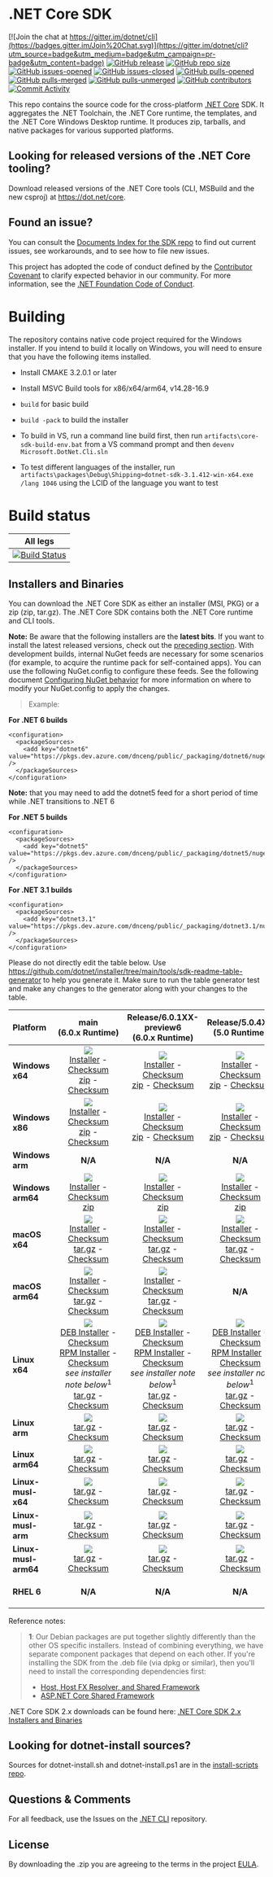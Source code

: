 # .NET Core SDK

[![Join the chat at https://gitter.im/dotnet/cli](https://badges.gitter.im/Join%20Chat.svg)](https://gitter.im/dotnet/cli?utm_source=badge&utm_medium=badge&utm_campaign=pr-badge&utm_content=badge)
[![GitHub release](https://img.shields.io/github/release/dotnet/installer.svg)](https://GitHub.com/dotnet/installer/releases/)
[![GitHub repo size](https://img.shields.io/github/repo-size/dotnet/installer)](https://github.com/dotnet/installer)
[![GitHub issues-opened](https://img.shields.io/github/issues/dotnet/installer.svg)](https://GitHub.com/dotnet/installer/issues?q=is%3Aissue+is%3Aopened)
[![GitHub issues-closed](https://img.shields.io/github/issues-closed/dotnet/installer.svg)](https://GitHub.com/dotnet/installer/issues?q=is%3Aissue+is%3Aclosed)
[![GitHub pulls-opened](https://img.shields.io/github/issues-pr/dotnet/installer.svg)](https://GitHub.com/dotnet/installer/pulls?q=is%3Aissue+is%3Aopened)
[![GitHub pulls-merged](https://img.shields.io/github/issues-search/dotnet/installer?label=merged%20pull%20requests&query=is%3Apr%20is%3Aclosed%20is%3Amerged&color=darkviolet)](https://github.com/dotnet/installer/pulls?q=is%3Apr+is%3Aclosed+is%3Amerged)
[![GitHub pulls-unmerged](https://img.shields.io/github/issues-search/dotnet/installer?label=unmerged%20pull%20requests&query=is%3Apr%20is%3Aclosed%20is%3Aunmerged&color=red)](https://github.com/dotnet/installer/pulls?q=is%3Apr+is%3Aclosed+is%3Aunmerged)
[![GitHub contributors](https://img.shields.io/github/contributors/dotnet/installer.svg)](https://GitHub.com/dotnet/installer/graphs/contributors/)
[![Commit Activity](https://img.shields.io/github/commit-activity/m/badges/shields)]()


This repo contains the source code for the cross-platform [.NET Core](http://github.com/dotnet/core) SDK. It aggregates the .NET Toolchain, the .NET Core runtime, the templates, and the .NET Core Windows Desktop runtime. It produces zip, tarballs, and native packages for various supported platforms.

Looking for released versions of the .NET Core tooling?
----------------------------------------

Download released versions of the .NET Core tools (CLI, MSBuild and the new csproj) at https://dot.net/core.

Found an issue?
---------------
You can consult the [Documents Index for the SDK repo](https://github.com/dotnet/sdk/blob/main/documentation/README.md) to find out current issues, see workarounds, and to see how to file new issues.

This project has adopted the code of conduct defined by the [Contributor Covenant](http://contributor-covenant.org/) to clarify expected behavior in our community. For more information, see the [.NET Foundation Code of Conduct](http://www.dotnetfoundation.org/code-of-conduct).

# Building 

The repository contains native code project required for the Windows installer. If you intend to build it locally on Windows, you will need to ensure that you have the following items installed.
- Install CMAKE 3.2.0.1 or later
- Install MSVC Build tools for x86/x64/arm64, v14.28-16.9

- `build` for basic build
- `build -pack` to build the installer
- To build in VS, run a command line build first, then run `artifacts\core-sdk-build-env.bat` from a VS command prompt and then `devenv Microsoft.DotNet.Cli.sln`
- To test different languages of the installer, run `artifacts\packages\Debug\Shipping>dotnet-sdk-3.1.412-win-x64.exe /lang 1046` using the LCID of the language you want to test

# Build status

|All legs|
|:------:|
|[![Build Status](https://dev.azure.com/dnceng/internal/_apis/build/status/286)](https://dev.azure.com/dnceng/internal/_build?definitionId=286)|

Installers and Binaries
-----------------------

You can download the .NET Core SDK as either an installer (MSI, PKG) or a zip (zip, tar.gz). The .NET Core SDK contains both the .NET Core runtime and CLI tools.

**Note:** Be aware that the following installers are the **latest bits**. If you
want to install the latest released versions, check out the [preceding section](#looking-for-released-versions-of-the-net-core-tooling).
With development builds, internal NuGet feeds are necessary for some scenarios (for example, to acquire the runtime pack for self-contained apps). You can use the following NuGet.config to configure these feeds. See the following document [Configuring NuGet behavior](https://docs.microsoft.com/en-us/nuget/consume-packages/configuring-nuget-behavior) for more information on where to modify your NuGet.config to apply the changes.
> Example:

**For .NET 6 builds**

```
<configuration>
  <packageSources>
    <add key="dotnet6" value="https://pkgs.dev.azure.com/dnceng/public/_packaging/dotnet6/nuget/v3/index.json" />
  </packageSources>
</configuration>
```
**Note:** that you may need to add the dotnet5 feed for a short period of time while .NET transitions to .NET 6

**For .NET 5 builds**

```
<configuration>
  <packageSources>
    <add key="dotnet5" value="https://pkgs.dev.azure.com/dnceng/public/_packaging/dotnet5/nuget/v3/index.json" />
  </packageSources>
</configuration>
```

**For .NET 3.1 builds**

```
<configuration>
  <packageSources>
    <add key="dotnet3.1" value="https://pkgs.dev.azure.com/dnceng/public/_packaging/dotnet3.1/nuget/v3/index.json" />
  </packageSources>
</configuration>
```

Please do not directly edit the table below. Use https://github.com/dotnet/installer/tree/main/tools/sdk-readme-table-generator to help you generate it. Make sure to run the table generator test and make any changes to the generator along with your changes to the table.

| Platform | main<br>(6.0.x&nbsp;Runtime) | Release/6.0.1XX-preview6<br>(6.0.x&nbsp;Runtime) | Release/5.0.4XX<br>(5.0 Runtime) | Release/5.0.3XX<br>(5.0 Runtime) | Release/5.0.2XX<br>(5.0 Runtime) | Release/3.1.4XX<br>(3.1.x Runtime) | Release/3.1.1XX<br>(3.1.x Runtime) |
| :--------- | :----------: | :----------: | :----------: | :----------: | :----------: | :----------: | :----------: |
| **Windows x64** | [![][win-x64-badge-main]][win-x64-version-main]<br>[Installer][win-x64-installer-main] - [Checksum][win-x64-installer-checksum-main]<br>[zip][win-x64-zip-main] - [Checksum][win-x64-zip-checksum-main] | [![][win-x64-badge-6.0.1XX-preview6]][win-x64-version-6.0.1XX-preview6]<br>[Installer][win-x64-installer-6.0.1XX-preview6] - [Checksum][win-x64-installer-checksum-6.0.1XX-preview6]<br>[zip][win-x64-zip-6.0.1XX-preview6] - [Checksum][win-x64-zip-checksum-6.0.1XX-preview6] | [![][win-x64-badge-5.0.4XX]][win-x64-version-5.0.4XX]<br>[Installer][win-x64-installer-5.0.4XX] - [Checksum][win-x64-installer-checksum-5.0.4XX]<br>[zip][win-x64-zip-5.0.4XX] - [Checksum][win-x64-zip-checksum-5.0.4XX] | [![][win-x64-badge-5.0.3XX]][win-x64-version-5.0.3XX]<br>[Installer][win-x64-installer-5.0.3XX] - [Checksum][win-x64-installer-checksum-5.0.3XX]<br>[zip][win-x64-zip-5.0.3XX] - [Checksum][win-x64-zip-checksum-5.0.3XX] | [![][win-x64-badge-5.0.2XX]][win-x64-version-5.0.2XX]<br>[Installer][win-x64-installer-5.0.2XX] - [Checksum][win-x64-installer-checksum-5.0.2XX]<br>[zip][win-x64-zip-5.0.2XX] - [Checksum][win-x64-zip-checksum-5.0.2XX] | [![][win-x64-badge-3.1.4XX]][win-x64-version-3.1.4XX]<br>[Installer][win-x64-installer-3.1.4XX] - [Checksum][win-x64-installer-checksum-3.1.4XX]<br>[zip][win-x64-zip-3.1.4XX] - [Checksum][win-x64-zip-checksum-3.1.4XX] | [![][win-x64-badge-3.1.1XX]][win-x64-version-3.1.1XX]<br>[Installer][win-x64-installer-3.1.1XX] - [Checksum][win-x64-installer-checksum-3.1.1XX]<br>[zip][win-x64-zip-3.1.1XX] - [Checksum][win-x64-zip-checksum-3.1.1XX] |
| **Windows x86** | [![][win-x86-badge-main]][win-x86-version-main]<br>[Installer][win-x86-installer-main] - [Checksum][win-x86-installer-checksum-main]<br>[zip][win-x86-zip-main] - [Checksum][win-x86-zip-checksum-main] | [![][win-x86-badge-6.0.1XX-preview6]][win-x86-version-6.0.1XX-preview6]<br>[Installer][win-x86-installer-6.0.1XX-preview6] - [Checksum][win-x86-installer-checksum-6.0.1XX-preview6]<br>[zip][win-x86-zip-6.0.1XX-preview6] - [Checksum][win-x86-zip-checksum-6.0.1XX-preview6] | [![][win-x86-badge-5.0.4XX]][win-x86-version-5.0.4XX]<br>[Installer][win-x86-installer-5.0.4XX] - [Checksum][win-x86-installer-checksum-5.0.4XX]<br>[zip][win-x86-zip-5.0.4XX] - [Checksum][win-x86-zip-checksum-5.0.4XX] | [![][win-x86-badge-5.0.3XX]][win-x86-version-5.0.3XX]<br>[Installer][win-x86-installer-5.0.3XX] - [Checksum][win-x86-installer-checksum-5.0.3XX]<br>[zip][win-x86-zip-5.0.3XX] - [Checksum][win-x86-zip-checksum-5.0.3XX] | [![][win-x86-badge-5.0.2XX]][win-x86-version-5.0.2XX]<br>[Installer][win-x86-installer-5.0.2XX] - [Checksum][win-x86-installer-checksum-5.0.2XX]<br>[zip][win-x86-zip-5.0.2XX] - [Checksum][win-x86-zip-checksum-5.0.2XX] | [![][win-x86-badge-3.1.4XX]][win-x86-version-3.1.4XX]<br>[Installer][win-x86-installer-3.1.4XX] - [Checksum][win-x86-installer-checksum-3.1.4XX]<br>[zip][win-x86-zip-3.1.4XX] - [Checksum][win-x86-zip-checksum-3.1.4XX] | [![][win-x86-badge-3.1.1XX]][win-x86-version-3.1.1XX]<br>[Installer][win-x86-installer-3.1.1XX] - [Checksum][win-x86-installer-checksum-3.1.1XX]<br>[zip][win-x86-zip-3.1.1XX] - [Checksum][win-x86-zip-checksum-3.1.1XX] |
| **Windows arm** | **N/A** | **N/A** | **N/A** | **N/A** | **N/A** | [![][win-arm-badge-3.1.4XX]][win-arm-version-3.1.4XX]<br>[zip][win-arm-zip-3.1.4XX] - [Checksum][win-arm-zip-checksum-3.1.4XX] | [![][win-arm-badge-3.1.1XX]][win-arm-version-3.1.1XX]<br>[zip][win-arm-zip-3.1.1XX] - [Checksum][win-arm-zip-checksum-3.1.1XX] |
| **Windows arm64** | [![][win-arm64-badge-main]][win-arm64-version-main]<br>[Installer][win-arm64-installer-main] - [Checksum][win-arm64-installer-checksum-main]<br>[zip][win-arm64-zip-main] | [![][win-arm64-badge-6.0.1XX-preview6]][win-arm64-version-6.0.1XX-preview6]<br>[Installer][win-arm64-installer-6.0.1XX-preview6] - [Checksum][win-arm64-installer-checksum-6.0.1XX-preview6]<br>[zip][win-arm64-zip-6.0.1XX-preview6] | [![][win-arm64-badge-5.0.4XX]][win-arm64-version-5.0.4XX]<br>[Installer][win-arm64-installer-5.0.4XX] - [Checksum][win-arm64-installer-checksum-5.0.4XX]<br>[zip][win-arm64-zip-5.0.4XX] | [![][win-arm64-badge-5.0.3XX]][win-arm64-version-5.0.3XX]<br>[Installer][win-arm64-installer-5.0.3XX] - [Checksum][win-arm64-installer-checksum-5.0.3XX]<br>[zip][win-arm64-zip-5.0.3XX] | [![][win-arm64-badge-5.0.2XX]][win-arm64-version-5.0.2XX]<br>[Installer][win-arm64-installer-5.0.2XX] - [Checksum][win-arm64-installer-checksum-5.0.2XX]<br>[zip][win-arm64-zip-5.0.2XX] | **N/A** | **N/A** |
| **macOS x64** | [![][osx-x64-badge-main]][osx-x64-version-main]<br>[Installer][osx-x64-installer-main] - [Checksum][osx-x64-installer-checksum-main]<br>[tar.gz][osx-x64-targz-main] - [Checksum][osx-x64-targz-checksum-main] | [![][osx-x64-badge-6.0.1XX-preview6]][osx-x64-version-6.0.1XX-preview6]<br>[Installer][osx-x64-installer-6.0.1XX-preview6] - [Checksum][osx-x64-installer-checksum-6.0.1XX-preview6]<br>[tar.gz][osx-x64-targz-6.0.1XX-preview6] - [Checksum][osx-x64-targz-checksum-6.0.1XX-preview6] | [![][osx-x64-badge-5.0.4XX]][osx-x64-version-5.0.4XX]<br>[Installer][osx-x64-installer-5.0.4XX] - [Checksum][osx-x64-installer-checksum-5.0.4XX]<br>[tar.gz][osx-x64-targz-5.0.4XX] - [Checksum][osx-x64-targz-checksum-5.0.4XX] | [![][osx-x64-badge-5.0.3XX]][osx-x64-version-5.0.3XX]<br>[Installer][osx-x64-installer-5.0.3XX] - [Checksum][osx-x64-installer-checksum-5.0.3XX]<br>[tar.gz][osx-x64-targz-5.0.3XX] - [Checksum][osx-x64-targz-checksum-5.0.3XX] | [![][osx-x64-badge-5.0.2XX]][osx-x64-version-5.0.2XX]<br>[Installer][osx-x64-installer-5.0.2XX] - [Checksum][osx-x64-installer-checksum-5.0.2XX]<br>[tar.gz][osx-x64-targz-5.0.2XX] - [Checksum][osx-x64-targz-checksum-5.0.2XX] | [![][osx-x64-badge-3.1.4XX]][osx-x64-version-3.1.4XX]<br>[Installer][osx-x64-installer-3.1.4XX] - [Checksum][osx-x64-installer-checksum-3.1.4XX]<br>[tar.gz][osx-x64-targz-3.1.4XX] - [Checksum][osx-x64-targz-checksum-3.1.4XX] | [![][osx-x64-badge-3.1.1XX]][osx-x64-version-3.1.1XX]<br>[Installer][osx-x64-installer-3.1.1XX] - [Checksum][osx-x64-installer-checksum-3.1.1XX]<br>[tar.gz][osx-x64-targz-3.1.1XX] - [Checksum][osx-x64-targz-checksum-3.1.1XX] |
| **macOS arm64** | [![][osx-arm64-badge-main]][osx-arm64-version-main]<br>[Installer][osx-arm64-installer-main] - [Checksum][osx-arm64-installer-checksum-main]<br>[tar.gz][osx-arm64-targz-main] - [Checksum][osx-arm64-targz-checksum-main] | [![][osx-arm64-badge-6.0.1XX-preview6]][osx-arm64-version-6.0.1XX-preview6]<br>[Installer][osx-arm64-installer-6.0.1XX-preview6] - [Checksum][osx-arm64-installer-checksum-6.0.1XX-preview6]<br>[tar.gz][osx-arm64-targz-6.0.1XX-preview6] - [Checksum][osx-arm64-targz-checksum-6.0.1XX-preview6] | **N/A** | **N/A** | **N/A** | **N/A** | **N/A** |
| **Linux x64** | [![][linux-badge-main]][linux-version-main]<br>[DEB Installer][linux-DEB-installer-main] - [Checksum][linux-DEB-installer-checksum-main]<br>[RPM Installer][linux-RPM-installer-main] - [Checksum][linux-RPM-installer-checksum-main]<br>_see installer note below_<sup>1</sup><br>[tar.gz][linux-targz-main] - [Checksum][linux-targz-checksum-main] | [![][linux-badge-6.0.1XX-preview6]][linux-version-6.0.1XX-preview6]<br>[DEB Installer][linux-DEB-installer-6.0.1XX-preview6] - [Checksum][linux-DEB-installer-checksum-6.0.1XX-preview6]<br>[RPM Installer][linux-RPM-installer-6.0.1XX-preview6] - [Checksum][linux-RPM-installer-checksum-6.0.1XX-preview6]<br>_see installer note below_<sup>1</sup><br>[tar.gz][linux-targz-6.0.1XX-preview6] - [Checksum][linux-targz-checksum-6.0.1XX-preview6] | [![][linux-badge-5.0.4XX]][linux-version-5.0.4XX]<br>[DEB Installer][linux-DEB-installer-5.0.4XX] - [Checksum][linux-DEB-installer-checksum-5.0.4XX]<br>[RPM Installer][linux-RPM-installer-5.0.4XX] - [Checksum][linux-RPM-installer-checksum-5.0.4XX]<br>_see installer note below_<sup>1</sup><br>[tar.gz][linux-targz-5.0.4XX] - [Checksum][linux-targz-checksum-5.0.4XX] | [![][linux-badge-5.0.3XX]][linux-version-5.0.3XX]<br>[DEB Installer][linux-DEB-installer-5.0.3XX] - [Checksum][linux-DEB-installer-checksum-5.0.3XX]<br>[RPM Installer][linux-RPM-installer-5.0.3XX] - [Checksum][linux-RPM-installer-checksum-5.0.3XX]<br>_see installer note below_<sup>1</sup><br>[tar.gz][linux-targz-5.0.3XX] - [Checksum][linux-targz-checksum-5.0.3XX] | [![][linux-badge-5.0.2XX]][linux-version-5.0.2XX]<br>[DEB Installer][linux-DEB-installer-5.0.2XX] - [Checksum][linux-DEB-installer-checksum-5.0.2XX]<br>[RPM Installer][linux-RPM-installer-5.0.2XX] - [Checksum][linux-RPM-installer-checksum-5.0.2XX]<br>_see installer note below_<sup>1</sup><br>[tar.gz][linux-targz-5.0.2XX] - [Checksum][linux-targz-checksum-5.0.2XX] | [![][linux-badge-3.1.4XX]][linux-version-3.1.4XX]<br>[DEB Installer][linux-DEB-installer-3.1.4XX] - [Checksum][linux-DEB-installer-checksum-3.1.4XX]<br>[RPM Installer][linux-RPM-installer-3.1.4XX] - [Checksum][linux-RPM-installer-checksum-3.1.4XX]<br>_see installer note below_<sup>1</sup><br>[tar.gz][linux-targz-3.1.4XX] - [Checksum][linux-targz-checksum-3.1.4XX] | [![][linux-badge-3.1.1XX]][linux-version-3.1.1XX]<br>[DEB Installer][linux-DEB-installer-3.1.1XX] - [Checksum][linux-DEB-installer-checksum-3.1.1XX]<br>[RPM Installer][linux-RPM-installer-3.1.1XX] - [Checksum][linux-RPM-installer-checksum-3.1.1XX]<br>_see installer note below_<sup>1</sup><br>[tar.gz][linux-targz-3.1.1XX] - [Checksum][linux-targz-checksum-3.1.1XX] |
| **Linux arm** | [![][linux-arm-badge-main]][linux-arm-version-main]<br>[tar.gz][linux-arm-targz-main] - [Checksum][linux-arm-targz-checksum-main] | [![][linux-arm-badge-6.0.1XX-preview6]][linux-arm-version-6.0.1XX-preview6]<br>[tar.gz][linux-arm-targz-6.0.1XX-preview6] - [Checksum][linux-arm-targz-checksum-6.0.1XX-preview6] | [![][linux-arm-badge-5.0.4XX]][linux-arm-version-5.0.4XX]<br>[tar.gz][linux-arm-targz-5.0.4XX] - [Checksum][linux-arm-targz-checksum-5.0.4XX] | [![][linux-arm-badge-5.0.3XX]][linux-arm-version-5.0.3XX]<br>[tar.gz][linux-arm-targz-5.0.3XX] - [Checksum][linux-arm-targz-checksum-5.0.3XX] | [![][linux-arm-badge-5.0.2XX]][linux-arm-version-5.0.2XX]<br>[tar.gz][linux-arm-targz-5.0.2XX] - [Checksum][linux-arm-targz-checksum-5.0.2XX] | [![][linux-arm-badge-3.1.4XX]][linux-arm-version-3.1.4XX]<br>[tar.gz][linux-arm-targz-3.1.4XX] - [Checksum][linux-arm-targz-checksum-3.1.4XX] | [![][linux-arm-badge-3.1.1XX]][linux-arm-version-3.1.1XX]<br>[tar.gz][linux-arm-targz-3.1.1XX] - [Checksum][linux-arm-targz-checksum-3.1.1XX] |
| **Linux arm64** | [![][linux-arm64-badge-main]][linux-arm64-version-main]<br>[tar.gz][linux-arm64-targz-main] - [Checksum][linux-arm64-targz-checksum-main] | [![][linux-arm64-badge-6.0.1XX-preview6]][linux-arm64-version-6.0.1XX-preview6]<br>[tar.gz][linux-arm64-targz-6.0.1XX-preview6] - [Checksum][linux-arm64-targz-checksum-6.0.1XX-preview6] | [![][linux-arm64-badge-5.0.4XX]][linux-arm64-version-5.0.4XX]<br>[tar.gz][linux-arm64-targz-5.0.4XX] - [Checksum][linux-arm64-targz-checksum-5.0.4XX] | [![][linux-arm64-badge-5.0.3XX]][linux-arm64-version-5.0.3XX]<br>[tar.gz][linux-arm64-targz-5.0.3XX] - [Checksum][linux-arm64-targz-checksum-5.0.3XX] | [![][linux-arm64-badge-5.0.2XX]][linux-arm64-version-5.0.2XX]<br>[tar.gz][linux-arm64-targz-5.0.2XX] - [Checksum][linux-arm64-targz-checksum-5.0.2XX] | [![][linux-arm64-badge-3.1.4XX]][linux-arm64-version-3.1.4XX]<br>[tar.gz][linux-arm64-targz-3.1.4XX] - [Checksum][linux-arm64-targz-checksum-3.1.4XX] | [![][linux-arm64-badge-3.1.1XX]][linux-arm64-version-3.1.1XX]<br>[tar.gz][linux-arm64-targz-3.1.1XX] - [Checksum][linux-arm64-targz-checksum-3.1.1XX] |
| **Linux-musl-x64** | [![][linux-musl-x64-badge-main]][linux-musl-x64-version-main]<br>[tar.gz][linux-musl-x64-targz-main] - [Checksum][linux-musl-x64-targz-checksum-main] | [![][linux-musl-x64-badge-6.0.1XX-preview6]][linux-musl-x64-version-6.0.1XX-preview6]<br>[tar.gz][linux-musl-x64-targz-6.0.1XX-preview6] - [Checksum][linux-musl-x64-targz-checksum-6.0.1XX-preview6] | [![][linux-musl-x64-badge-5.0.4XX]][linux-musl-x64-version-5.0.4XX]<br>[tar.gz][linux-musl-x64-targz-5.0.4XX] - [Checksum][linux-musl-x64-targz-checksum-5.0.4XX] | [![][linux-musl-x64-badge-5.0.3XX]][linux-musl-x64-version-5.0.3XX]<br>[tar.gz][linux-musl-x64-targz-5.0.3XX] - [Checksum][linux-musl-x64-targz-checksum-5.0.3XX] | [![][linux-musl-x64-badge-5.0.2XX]][linux-musl-x64-version-5.0.2XX]<br>[tar.gz][linux-musl-x64-targz-5.0.2XX] - [Checksum][linux-musl-x64-targz-checksum-5.0.2XX] | [![][linux-musl-x64-badge-3.1.4XX]][linux-musl-x64-version-3.1.4XX]<br>[tar.gz][linux-musl-x64-targz-3.1.4XX] - [Checksum][linux-musl-x64-targz-checksum-3.1.4XX] | [![][linux-musl-x64-badge-3.1.1XX]][linux-musl-x64-version-3.1.1XX]<br>[tar.gz][linux-musl-x64-targz-3.1.1XX] - [Checksum][linux-musl-x64-targz-checksum-3.1.1XX] |
| **Linux-musl-arm** | [![][linux-musl-arm-badge-main]][linux-musl-arm-version-main]<br>[tar.gz][linux-musl-arm-targz-main] - [Checksum][linux-musl-arm-targz-checksum-main] | [![][linux-musl-arm-badge-6.0.1XX-preview6]][linux-musl-arm-version-6.0.1XX-preview6]<br>[tar.gz][linux-musl-arm-targz-6.0.1XX-preview6] - [Checksum][linux-musl-arm-targz-checksum-6.0.1XX-preview6] | [![][linux-musl-arm-badge-5.0.4XX]][linux-musl-arm-version-5.0.4XX]<br>[tar.gz][linux-musl-arm-targz-5.0.4XX] - [Checksum][linux-musl-arm-targz-checksum-5.0.4XX] | [![][linux-musl-arm-badge-5.0.3XX]][linux-musl-arm-version-5.0.3XX]<br>[tar.gz][linux-musl-arm-targz-5.0.3XX] - [Checksum][linux-musl-arm-targz-checksum-5.0.3XX] | [![][linux-musl-arm-badge-5.0.2XX]][linux-musl-arm-version-5.0.2XX]<br>[tar.gz][linux-musl-arm-targz-5.0.2XX] - [Checksum][linux-musl-arm-targz-checksum-5.0.2XX] | **N/A** | **N/A** |
| **Linux-musl-arm64** | [![][linux-musl-arm64-badge-main]][linux-musl-arm64-version-main]<br>[tar.gz][linux-musl-arm64-targz-main] - [Checksum][linux-musl-arm64-targz-checksum-main] | [![][linux-musl-arm64-badge-6.0.1XX-preview6]][linux-musl-arm64-version-6.0.1XX-preview6]<br>[tar.gz][linux-musl-arm64-targz-6.0.1XX-preview6] - [Checksum][linux-musl-arm64-targz-checksum-6.0.1XX-preview6] | [![][linux-musl-arm64-badge-5.0.4XX]][linux-musl-arm64-version-5.0.4XX]<br>[tar.gz][linux-musl-arm64-targz-5.0.4XX] - [Checksum][linux-musl-arm64-targz-checksum-5.0.4XX] | [![][linux-musl-arm64-badge-5.0.3XX]][linux-musl-arm64-version-5.0.3XX]<br>[tar.gz][linux-musl-arm64-targz-5.0.3XX] - [Checksum][linux-musl-arm64-targz-checksum-5.0.3XX] | [![][linux-musl-arm64-badge-5.0.2XX]][linux-musl-arm64-version-5.0.2XX]<br>[tar.gz][linux-musl-arm64-targz-5.0.2XX] - [Checksum][linux-musl-arm64-targz-checksum-5.0.2XX] | **N/A** | **N/A** |
| **RHEL 6** | **N/A** | **N/A** | **N/A** | **N/A** | **N/A** | [![][rhel-6-badge-3.1.4XX]][rhel-6-version-3.1.4XX]<br>[tar.gz][rhel-6-targz-3.1.4XX] - [Checksum][rhel-6-targz-checksum-3.1.4XX] | [![][rhel-6-badge-3.1.1XX]][rhel-6-version-3.1.1XX]<br>[tar.gz][rhel-6-targz-3.1.1XX] - [Checksum][rhel-6-targz-checksum-3.1.1XX] |

Reference notes:
> **1**: Our Debian packages are put together slightly differently than the other OS specific installers. Instead of combining everything, we have separate component packages that depend on each other. If you're installing the SDK from the .deb file (via dpkg or similar), then you'll need to install the corresponding dependencies first:
> * [Host, Host FX Resolver, and Shared Framework](https://github.com/dotnet/runtime#daily-builds)
> * [ASP.NET Core Shared Framework](https://github.com/aspnet/AspNetCore/blob/main/docs/DailyBuilds.md)

.NET Core SDK 2.x downloads can be found here: [.NET Core SDK 2.x Installers and Binaries](Downloads2.x.md)

[win-x64-badge-main]: https://aka.ms/dotnet/6.0/daily/win_x64_Release_version_badge.svg
[win-x64-version-main]: https://aka.ms/dotnet/6.0/daily/productCommit-win-x64.txt
[win-x64-installer-main]: https://aka.ms/dotnet/6.0/daily/dotnet-sdk-win-x64.exe
[win-x64-installer-checksum-main]: https://aka.ms/dotnet/6.0/daily/dotnet-sdk-win-x64.exe.sha
[win-x64-zip-main]: https://aka.ms/dotnet/6.0/daily/dotnet-sdk-win-x64.zip
[win-x64-zip-checksum-main]: https://aka.ms/dotnet/6.0/daily/dotnet-sdk-win-x64.zip.sha

[win-x64-badge-6.0.1XX-preview6]: https://aka.ms/dotnet/6.0.1XX-preview6/daily/win_x64_Release_version_badge.svg
[win-x64-version-6.0.1XX-preview6]: https://aka.ms/dotnet/6.0.1XX-preview6/daily/productCommit-win-x64.txt
[win-x64-installer-6.0.1XX-preview6]: https://aka.ms/dotnet/6.0.1XX-preview6/daily/dotnet-sdk-win-x64.exe
[win-x64-installer-checksum-6.0.1XX-preview6]: https://aka.ms/dotnet/6.0.1XX-preview6/daily/dotnet-sdk-win-x64.exe.sha
[win-x64-zip-6.0.1XX-preview6]: https://aka.ms/dotnet/6.0.1XX-preview6/daily/dotnet-sdk-win-x64.zip
[win-x64-zip-checksum-6.0.1XX-preview6]: https://aka.ms/dotnet/6.0.1XX-preview6/daily/dotnet-sdk-win-x64.zip.sha

[win-x64-badge-5.0.4XX]: https://aka.ms/dotnet/5.0.4xx/daily/win_x64_Release_version_badge.svg
[win-x64-version-5.0.4XX]: https://aka.ms/dotnet/5.0.4xx/daily/productCommit-win-x64.txt
[win-x64-installer-5.0.4XX]: https://aka.ms/dotnet/5.0.4xx/daily/dotnet-sdk-win-x64.exe
[win-x64-installer-checksum-5.0.4XX]: https://aka.ms/dotnet/5.0.4xx/daily/dotnet-sdk-win-x64.exe.sha
[win-x64-zip-5.0.4XX]: https://aka.ms/dotnet/5.0.4xx/daily/dotnet-sdk-win-x64.zip
[win-x64-zip-checksum-5.0.4XX]: https://aka.ms/dotnet/5.0.4xx/daily/dotnet-sdk-win-x64.zip.sha

[win-x64-badge-5.0.3XX]: https://aka.ms/dotnet/5.0.3xx/daily/win_x64_Release_version_badge.svg
[win-x64-version-5.0.3XX]: https://aka.ms/dotnet/5.0.3xx/daily/productCommit-win-x64.txt
[win-x64-installer-5.0.3XX]: https://aka.ms/dotnet/5.0.3xx/daily/dotnet-sdk-win-x64.exe
[win-x64-installer-checksum-5.0.3XX]: https://aka.ms/dotnet/5.0.3xx/daily/dotnet-sdk-win-x64.exe.sha
[win-x64-zip-5.0.3XX]: https://aka.ms/dotnet/5.0.3xx/daily/dotnet-sdk-win-x64.zip
[win-x64-zip-checksum-5.0.3XX]: https://aka.ms/dotnet/5.0.3xx/daily/dotnet-sdk-win-x64.zip.sha

[win-x64-badge-5.0.2XX]: https://aka.ms/dotnet/5.0.2xx/daily/Sdk/win_x64_Release_version_badge.svg
[win-x64-version-5.0.2XX]: https://aka.ms/dotnet/5.0.2xx/daily/Sdk/productCommit-win-x64.txt
[win-x64-installer-5.0.2XX]: https://aka.ms/dotnet/5.0.2xx/daily/Sdk/dotnet-sdk-win-x64.exe
[win-x64-installer-checksum-5.0.2XX]: https://aka.ms/dotnet/5.0.2xx/daily/Sdk/dotnet-sdk-win-x64.exe.sha
[win-x64-zip-5.0.2XX]: https://aka.ms/dotnet/5.0.2xx/daily/Sdk/dotnet-sdk-win-x64.zip
[win-x64-zip-checksum-5.0.2XX]: https://aka.ms/dotnet/5.0.2xx/daily/Sdk/dotnet-sdk-win-x64.zip.sha

[win-x64-badge-3.1.4XX]: https://dotnetcli.blob.core.windows.net/dotnet/Sdk/release/3.1.4xx/win_x64_Release_version_badge.svg
[win-x64-version-3.1.4XX]: https://dotnetcli.blob.core.windows.net/dotnet/Sdk/release/3.1.4xx/latest.version
[win-x64-installer-3.1.4XX]: https://dotnetcli.blob.core.windows.net/dotnet/Sdk/release/3.1.4xx/dotnet-sdk-latest-win-x64.exe
[win-x64-installer-checksum-3.1.4XX]: https://dotnetclichecksums.blob.core.windows.net/dotnet/Sdk/release/3.1.4xx/dotnet-sdk-latest-win-x64.exe.sha
[win-x64-zip-3.1.4XX]: https://dotnetcli.blob.core.windows.net/dotnet/Sdk/release/3.1.4xx/dotnet-sdk-latest-win-x64.zip
[win-x64-zip-checksum-3.1.4XX]: https://dotnetclichecksums.blob.core.windows.net/dotnet/Sdk/release/3.1.4xx/dotnet-sdk-latest-win-x64.zip.sha

[win-x64-badge-3.1.1XX]: https://dotnetcli.blob.core.windows.net/dotnet/Sdk/release/3.1.1xx/win_x64_Release_version_badge.svg
[win-x64-version-3.1.1XX]: https://dotnetcli.blob.core.windows.net/dotnet/Sdk/release/3.1.1xx/latest.version
[win-x64-installer-3.1.1XX]: https://dotnetcli.blob.core.windows.net/dotnet/Sdk/release/3.1.1xx/dotnet-sdk-latest-win-x64.exe
[win-x64-installer-checksum-3.1.1XX]: https://dotnetclichecksums.blob.core.windows.net/dotnet/Sdk/release/3.1.1xx/dotnet-sdk-latest-win-x64.exe.sha
[win-x64-zip-3.1.1XX]: https://dotnetcli.blob.core.windows.net/dotnet/Sdk/release/3.1.1xx/dotnet-sdk-latest-win-x64.zip
[win-x64-zip-checksum-3.1.1XX]: https://dotnetclichecksums.blob.core.windows.net/dotnet/Sdk/release/3.1.1xx/dotnet-sdk-latest-win-x64.zip.sha

[win-x86-badge-main]: https://aka.ms/dotnet/6.0/daily/win_x86_Release_version_badge.svg
[win-x86-version-main]: https://aka.ms/dotnet/6.0/daily/productCommit-win-x86.txt
[win-x86-installer-main]: https://aka.ms/dotnet/6.0/daily/dotnet-sdk-win-x86.exe
[win-x86-installer-checksum-main]: https://aka.ms/dotnet/6.0/daily/dotnet-sdk-win-x86.exe.sha
[win-x86-zip-main]: https://aka.ms/dotnet/6.0/daily/dotnet-sdk-win-x86.zip
[win-x86-zip-checksum-main]: https://aka.ms/dotnet/6.0/daily/dotnet-sdk-win-x86.zip.sha

[win-x86-badge-6.0.1XX-preview6]: https://aka.ms/dotnet/6.0.1XX-preview6/daily/win_x86_Release_version_badge.svg
[win-x86-version-6.0.1XX-preview6]: https://aka.ms/dotnet/6.0.1XX-preview6/daily/productCommit-win-x86.txt
[win-x86-installer-6.0.1XX-preview6]: https://aka.ms/dotnet/6.0.1XX-preview6/daily/dotnet-sdk-win-x86.exe
[win-x86-installer-checksum-6.0.1XX-preview6]: https://aka.ms/dotnet/6.0.1XX-preview6/daily/dotnet-sdk-win-x86.exe.sha
[win-x86-zip-6.0.1XX-preview6]: https://aka.ms/dotnet/6.0.1XX-preview6/daily/dotnet-sdk-win-x86.zip
[win-x86-zip-checksum-6.0.1XX-preview6]: https://aka.ms/dotnet/6.0.1XX-preview6/daily/dotnet-sdk-win-x86.zip.sha

[win-x86-badge-5.0.4XX]: https://aka.ms/dotnet/5.0.4xx/daily/win_x86_Release_version_badge.svg
[win-x86-version-5.0.4XX]: https://aka.ms/dotnet/5.0.4xx/daily/productCommit-win-x86.txt
[win-x86-installer-5.0.4XX]: https://aka.ms/dotnet/5.0.4xx/daily/dotnet-sdk-win-x86.exe
[win-x86-installer-checksum-5.0.4XX]: https://aka.ms/dotnet/5.0.4xx/daily/dotnet-sdk-win-x86.exe.sha
[win-x86-zip-5.0.4XX]: https://aka.ms/dotnet/5.0.4xx/daily/dotnet-sdk-win-x86.zip
[win-x86-zip-checksum-5.0.4XX]: https://aka.ms/dotnet/5.0.4xx/daily/dotnet-sdk-win-x86.zip.sha

[win-x86-badge-5.0.3XX]: https://aka.ms/dotnet/5.0.3xx/daily/win_x86_Release_version_badge.svg
[win-x86-version-5.0.3XX]: https://aka.ms/dotnet/5.0.3xx/daily/productCommit-win-x86.txt
[win-x86-installer-5.0.3XX]: https://aka.ms/dotnet/5.0.3xx/daily/dotnet-sdk-win-x86.exe
[win-x86-installer-checksum-5.0.3XX]: https://aka.ms/dotnet/5.0.3xx/daily/dotnet-sdk-win-x86.exe.sha
[win-x86-zip-5.0.3XX]: https://aka.ms/dotnet/5.0.3xx/daily/dotnet-sdk-win-x86.zip
[win-x86-zip-checksum-5.0.3XX]: https://aka.ms/dotnet/5.0.3xx/daily/dotnet-sdk-win-x86.zip.sha

[win-x86-badge-5.0.2XX]: https://aka.ms/dotnet/5.0.2xx/daily/Sdk/win_x86_Release_version_badge.svg
[win-x86-version-5.0.2XX]: https://aka.ms/dotnet/5.0.2xx/daily/Sdk/productCommit-win-x86.txt
[win-x86-installer-5.0.2XX]: https://aka.ms/dotnet/5.0.2xx/daily/Sdk/dotnet-sdk-win-x86.exe
[win-x86-installer-checksum-5.0.2XX]: https://aka.ms/dotnet/5.0.2xx/daily/Sdk/dotnet-sdk-win-x86.exe.sha
[win-x86-zip-5.0.2XX]: https://aka.ms/dotnet/5.0.2xx/daily/Sdk/dotnet-sdk-win-x86.zip
[win-x86-zip-checksum-5.0.2XX]: https://aka.ms/dotnet/5.0.2xx/daily/Sdk/dotnet-sdk-win-x86.zip.sha

[win-x86-badge-3.1.4XX]: https://dotnetcli.blob.core.windows.net/dotnet/Sdk/release/3.1.4xx/win_x86_Release_version_badge.svg
[win-x86-version-3.1.4XX]: https://dotnetcli.blob.core.windows.net/dotnet/Sdk/release/3.1.4xx/latest.version
[win-x86-installer-3.1.4XX]: https://dotnetcli.blob.core.windows.net/dotnet/Sdk/release/3.1.4xx/dotnet-sdk-latest-win-x86.exe
[win-x86-installer-checksum-3.1.4XX]: https://dotnetclichecksums.blob.core.windows.net/dotnet/Sdk/release/3.1.4xx/dotnet-sdk-latest-win-x86.exe.sha
[win-x86-zip-3.1.4XX]: https://dotnetcli.blob.core.windows.net/dotnet/Sdk/release/3.1.4xx/dotnet-sdk-latest-win-x86.zip
[win-x86-zip-checksum-3.1.4XX]: https://dotnetclichecksums.blob.core.windows.net/dotnet/Sdk/release/3.1.4xx/dotnet-sdk-latest-win-x86.zip.sha

[win-x86-badge-3.1.1XX]: https://dotnetcli.blob.core.windows.net/dotnet/Sdk/release/3.1.1xx/win_x86_Release_version_badge.svg
[win-x86-version-3.1.1XX]: https://dotnetcli.blob.core.windows.net/dotnet/Sdk/release/3.1.1xx/latest.version
[win-x86-installer-3.1.1XX]: https://dotnetcli.blob.core.windows.net/dotnet/Sdk/release/3.1.1xx/dotnet-sdk-latest-win-x86.exe
[win-x86-installer-checksum-3.1.1XX]: https://dotnetclichecksums.blob.core.windows.net/dotnet/Sdk/release/3.1.1xx/dotnet-sdk-latest-win-x86.exe.sha
[win-x86-zip-3.1.1XX]: https://dotnetcli.blob.core.windows.net/dotnet/Sdk/release/3.1.1xx/dotnet-sdk-latest-win-x86.zip
[win-x86-zip-checksum-3.1.1XX]: https://dotnetclichecksums.blob.core.windows.net/dotnet/Sdk/release/3.1.1xx/dotnet-sdk-latest-win-x86.zip.sha

[osx-x64-badge-main]: https://aka.ms/dotnet/6.0/daily/osx_x64_Release_version_badge.svg
[osx-x64-version-main]: https://aka.ms/dotnet/6.0/daily/productCommit-osx-x64.txt
[osx-x64-installer-main]: https://aka.ms/dotnet/6.0/daily/dotnet-sdk-osx-x64.pkg
[osx-x64-installer-checksum-main]: https://aka.ms/dotnet/6.0/daily/dotnet-sdk-osx-x64.pkg.sha
[osx-x64-targz-main]: https://aka.ms/dotnet/6.0/daily/dotnet-sdk-osx-x64.tar.gz
[osx-x64-targz-checksum-main]: https://aka.ms/dotnet/6.0/daily/dotnet-sdk-osx-x64.pkg.tar.gz.sha

[osx-x64-badge-6.0.1XX-preview6]: https://aka.ms/dotnet/6.0.1XX-preview6/daily/osx_x64_Release_version_badge.svg
[osx-x64-version-6.0.1XX-preview6]: https://aka.ms/dotnet/6.0.1XX-preview6/daily/productCommit-osx-x64.txt
[osx-x64-installer-6.0.1XX-preview6]: https://aka.ms/dotnet/6.0.1XX-preview6/daily/dotnet-sdk-osx-x64.pkg
[osx-x64-installer-checksum-6.0.1XX-preview6]: https://aka.ms/dotnet/6.0.1XX-preview6/daily/dotnet-sdk-osx-x64.pkg.sha
[osx-x64-targz-6.0.1XX-preview6]: https://aka.ms/dotnet/6.0.1XX-preview6/daily/dotnet-sdk-osx-x64.tar.gz
[osx-x64-targz-checksum-6.0.1XX-preview6]: https://aka.ms/dotnet/6.0.1XX-preview6/daily/dotnet-sdk-osx-x64.pkg.tar.gz.sha

[osx-x64-badge-5.0.4XX]: https://aka.ms/dotnet/5.0.4xx/daily/osx_x64_Release_version_badge.svg
[osx-x64-version-5.0.4XX]: https://aka.ms/dotnet/5.0.4xx/daily/productCommit-osx-x64.txt
[osx-x64-installer-5.0.4XX]: https://aka.ms/dotnet/5.0.4xx/daily/dotnet-sdk-osx-x64.pkg
[osx-x64-installer-checksum-5.0.4XX]: https://aka.ms/dotnet/5.0.4xx/daily/dotnet-sdk-osx-x64.pkg.sha
[osx-x64-targz-5.0.4XX]: https://aka.ms/dotnet/5.0.4xx/daily/dotnet-sdk-osx-x64.tar.gz
[osx-x64-targz-checksum-5.0.4XX]: https://aka.ms/dotnet/5.0.4xx/daily/dotnet-sdk-osx-x64.pkg.tar.gz.sha

[osx-x64-badge-5.0.3XX]: https://aka.ms/dotnet/5.0.3xx/daily/osx_x64_Release_version_badge.svg
[osx-x64-version-5.0.3XX]: https://aka.ms/dotnet/5.0.3xx/daily/productCommit-osx-x64.txt
[osx-x64-installer-5.0.3XX]: https://aka.ms/dotnet/5.0.3xx/daily/dotnet-sdk-osx-x64.pkg
[osx-x64-installer-checksum-5.0.3XX]: https://aka.ms/dotnet/5.0.3xx/daily/dotnet-sdk-osx-x64.pkg.sha
[osx-x64-targz-5.0.3XX]: https://aka.ms/dotnet/5.0.3xx/daily/dotnet-sdk-osx-x64.tar.gz
[osx-x64-targz-checksum-5.0.3XX]: https://aka.ms/dotnet/5.0.3xx/daily/dotnet-sdk-osx-x64.pkg.tar.gz.sha

[osx-x64-badge-5.0.2XX]: https://aka.ms/dotnet/5.0.2xx/daily/Sdk/osx_x64_Release_version_badge.svg
[osx-x64-version-5.0.2XX]: https://aka.ms/dotnet/5.0.2xx/daily/Sdk/productCommit-osx-x64.txt
[osx-x64-installer-5.0.2XX]: https://aka.ms/dotnet/5.0.2xx/daily/Sdk/dotnet-sdk-osx-x64.pkg
[osx-x64-installer-checksum-5.0.2XX]: https://aka.ms/dotnet/5.0.2xx/daily/Sdk/dotnet-sdk-osx-x64.pkg.sha
[osx-x64-targz-5.0.2XX]: https://aka.ms/dotnet/5.0.2xx/daily/Sdk/dotnet-sdk-osx-x64.tar.gz
[osx-x64-targz-checksum-5.0.2XX]: https://aka.ms/dotnet/5.0.2xx/daily/Sdk/dotnet-sdk-osx-x64.pkg.tar.gz.sha

[osx-x64-badge-3.1.4XX]: https://dotnetcli.blob.core.windows.net/dotnet/Sdk/release/3.1.4xx/osx_x64_Release_version_badge.svg
[osx-x64-version-3.1.4XX]: https://dotnetcli.blob.core.windows.net/dotnet/Sdk/release/3.1.4xx/latest.version
[osx-x64-installer-3.1.4XX]: https://dotnetcli.blob.core.windows.net/dotnet/Sdk/release/3.1.4xx/dotnet-sdk-latest-osx-x64.pkg
[osx-x64-installer-checksum-3.1.4XX]: https://dotnetclichecksums.blob.core.windows.net/dotnet/Sdk/release/3.1.4xx/dotnet-sdk-latest-osx-x64.pkg.sha
[osx-x64-targz-3.1.4XX]: https://dotnetcli.blob.core.windows.net/dotnet/Sdk/release/3.1.4xx/dotnet-sdk-latest-osx-x64.tar.gz
[osx-x64-targz-checksum-3.1.4XX]: https://dotnetclichecksums.blob.core.windows.net/dotnet/Sdk/release/3.1.4xx/dotnet-sdk-latest-osx-x64.tar.gz.sha

[osx-x64-badge-3.1.1XX]: https://dotnetcli.blob.core.windows.net/dotnet/Sdk/release/3.1.1xx/osx_x64_Release_version_badge.svg
[osx-x64-version-3.1.1XX]: https://dotnetcli.blob.core.windows.net/dotnet/Sdk/release/3.1.1xx/latest.version
[osx-x64-installer-3.1.1XX]: https://dotnetcli.blob.core.windows.net/dotnet/Sdk/release/3.1.1xx/dotnet-sdk-latest-osx-x64.pkg
[osx-x64-installer-checksum-3.1.1XX]: https://dotnetclichecksums.blob.core.windows.net/dotnet/Sdk/release/3.1.1xx/dotnet-sdk-latest-osx-x64.pkg.sha
[osx-x64-targz-3.1.1XX]: https://dotnetcli.blob.core.windows.net/dotnet/Sdk/release/3.1.1xx/dotnet-sdk-latest-osx-x64.tar.gz
[osx-x64-targz-checksum-3.1.1XX]: https://dotnetclichecksums.blob.core.windows.net/dotnet/Sdk/release/3.1.1xx/dotnet-sdk-latest-osx-x64.tar.gz.sha

[osx-arm64-badge-main]: https://aka.ms/dotnet/6.0/daily/osx_arm64_Release_version_badge.svg
[osx-arm64-version-main]: https://aka.ms/dotnet/6.0/daily/productCommit-osx-arm64.txt
[osx-arm64-installer-main]: https://aka.ms/dotnet/6.0/daily/dotnet-sdk-osx-arm64.pkg
[osx-arm64-installer-checksum-main]: https://aka.ms/dotnet/6.0/daily/dotnet-sdk-osx-arm64.pkg.sha
[osx-arm64-targz-main]: https://aka.ms/dotnet/6.0/daily/dotnet-sdk-osx-arm64.tar.gz
[osx-arm64-targz-checksum-main]: https://aka.ms/dotnet/6.0/daily/dotnet-sdk-osx-arm64.pkg.tar.gz.sha

[osx-arm64-badge-6.0.1XX-preview6]: https://aka.ms/dotnet/6.0.1XX-preview6/daily/osx_arm64_Release_version_badge.svg
[osx-arm64-version-6.0.1XX-preview6]: https://aka.ms/dotnet/6.0.1XX-preview6/daily/productCommit-osx-arm64.txt
[osx-arm64-installer-6.0.1XX-preview6]: https://aka.ms/dotnet/6.0.1XX-preview6/daily/dotnet-sdk-osx-arm64.pkg
[osx-arm64-installer-checksum-6.0.1XX-preview6]: https://aka.ms/dotnet/6.0.1XX-preview6/daily/dotnet-sdk-osx-arm64.pkg.sha
[osx-arm64-targz-6.0.1XX-preview6]: https://aka.ms/dotnet/6.0.1XX-preview6/daily/dotnet-sdk-osx-arm64.tar.gz
[osx-arm64-targz-checksum-6.0.1XX-preview6]: https://aka.ms/dotnet/6.0.1XX-preview6/daily/dotnet-sdk-osx-arm64.pkg.tar.gz.sha

[linux-badge-main]: https://aka.ms/dotnet/6.0/daily/linux_x64_Release_version_badge.svg
[linux-version-main]: https://aka.ms/dotnet/6.0/daily/productCommit-linux-x64.txt
[linux-DEB-installer-main]: https://aka.ms/dotnet/6.0/daily/dotnet-sdk-x64.deb
[linux-DEB-installer-checksum-main]: https://aka.ms/dotnet/6.0/daily/dotnet-sdk-x64.deb.sha
[linux-RPM-installer-main]: https://aka.ms/dotnet/6.0/daily/dotnet-sdk-x64.rpm
[linux-RPM-installer-checksum-main]: https://aka.ms/dotnet/6.0/daily/dotnet-sdk-x64.rpm.sha
[linux-targz-main]: https://aka.ms/dotnet/6.0/daily/dotnet-sdk-linux-x64.tar.gz
[linux-targz-checksum-main]: https://aka.ms/dotnet/6.0/daily/dotnet-sdk-linux-x64.tar.gz.sha

[linux-badge-6.0.1XX-preview6]: https://aka.ms/dotnet/6.0.1XX-preview6/daily/linux_x64_Release_version_badge.svg
[linux-version-6.0.1XX-preview6]: https://aka.ms/dotnet/6.0.1XX-preview6/daily/productCommit-linux-x64.txt
[linux-DEB-installer-6.0.1XX-preview6]: https://aka.ms/dotnet/6.0.1XX-preview6/daily/dotnet-sdk-x64.deb
[linux-DEB-installer-checksum-6.0.1XX-preview6]: https://aka.ms/dotnet/6.0.1XX-preview6/daily/dotnet-sdk-x64.deb.sha
[linux-RPM-installer-6.0.1XX-preview6]: https://aka.ms/dotnet/6.0.1XX-preview6/daily/dotnet-sdk-x64.rpm
[linux-RPM-installer-checksum-6.0.1XX-preview6]: https://aka.ms/dotnet/6.0.1XX-preview6/daily/dotnet-sdk-x64.rpm.sha
[linux-targz-6.0.1XX-preview6]: https://aka.ms/dotnet/6.0.1XX-preview6/daily/dotnet-sdk-linux-x64.tar.gz
[linux-targz-checksum-6.0.1XX-preview6]: https://aka.ms/dotnet/6.0.1XX-preview6/daily/dotnet-sdk-linux-x64.tar.gz.sha

[linux-badge-5.0.4XX]: https://aka.ms/dotnet/5.0.4xx/daily/linux_x64_Release_version_badge.svg
[linux-version-5.0.4XX]: https://aka.ms/dotnet/5.0.4xx/daily/productCommit-linux-x64.txt
[linux-DEB-installer-5.0.4XX]: https://aka.ms/dotnet/5.0.4xx/daily/dotnet-sdk-x64.deb
[linux-DEB-installer-checksum-5.0.4XX]: https://aka.ms/dotnet/5.0.4xx/daily/dotnet-sdk-x64.deb.sha
[linux-RPM-installer-5.0.4XX]: https://aka.ms/dotnet/5.0.4xx/daily/dotnet-sdk-x64.rpm
[linux-RPM-installer-checksum-5.0.4XX]: https://aka.ms/dotnet/5.0.4xx/daily/dotnet-sdk-x64.rpm.sha
[linux-targz-5.0.4XX]: https://aka.ms/dotnet/5.0.4xx/daily/dotnet-sdk-linux-x64.tar.gz
[linux-targz-checksum-5.0.4XX]: https://aka.ms/dotnet/5.0.4xx/daily/dotnet-sdk-linux-x64.tar.gz.sha

[linux-badge-5.0.3XX]: https://aka.ms/dotnet/5.0.3xx/daily/linux_x64_Release_version_badge.svg
[linux-version-5.0.3XX]: https://aka.ms/dotnet/5.0.3xx/daily/productCommit-linux-x64.txt
[linux-DEB-installer-5.0.3XX]: https://aka.ms/dotnet/5.0.3xx/daily/dotnet-sdk-x64.deb
[linux-DEB-installer-checksum-5.0.3XX]: https://aka.ms/dotnet/5.0.3xx/daily/dotnet-sdk-x64.deb.sha
[linux-RPM-installer-5.0.3XX]: https://aka.ms/dotnet/5.0.3xx/daily/dotnet-sdk-x64.rpm
[linux-RPM-installer-checksum-5.0.3XX]: https://aka.ms/dotnet/5.0.3xx/daily/dotnet-sdk-x64.rpm.sha
[linux-targz-5.0.3XX]: https://aka.ms/dotnet/5.0.3xx/daily/dotnet-sdk-linux-x64.tar.gz
[linux-targz-checksum-5.0.3XX]: https://aka.ms/dotnet/5.0.3xx/daily/dotnet-sdk-linux-x64.tar.gz.sha

[linux-badge-5.0.2XX]: https://aka.ms/dotnet/5.0.2xx/daily/Sdk/linux_x64_Release_version_badge.svg
[linux-version-5.0.2XX]: https://aka.ms/dotnet/5.0.2xx/daily/Sdk/productCommit-linux-x64.txt
[linux-DEB-installer-5.0.2XX]: https://aka.ms/dotnet/5.0.2xx/daily/Sdk/dotnet-sdk-x64.deb
[linux-DEB-installer-checksum-5.0.2XX]: https://aka.ms/dotnet/5.0.2xx/daily/Sdk/dotnet-sdk-x64.deb.sha
[linux-RPM-installer-5.0.2XX]: https://aka.ms/dotnet/5.0.2xx/daily/Sdk/dotnet-sdk-x64.rpm
[linux-RPM-installer-checksum-5.0.2XX]: https://aka.ms/dotnet/5.0.2xx/daily/Sdk/dotnet-sdk-x64.rpm.sha
[linux-targz-5.0.2XX]: https://aka.ms/dotnet/5.0.2xx/daily/Sdk/dotnet-sdk-linux-x64.tar.gz
[linux-targz-checksum-5.0.2XX]: https://aka.ms/dotnet/5.0.2xx/daily/Sdk/dotnet-sdk-linux-x64.tar.gz.sha

[linux-badge-3.1.4XX]: https://dotnetcli.blob.core.windows.net/dotnet/Sdk/release/3.1.4xx/linux_x64_Release_version_badge.svg
[linux-version-3.1.4XX]: https://dotnetcli.blob.core.windows.net/dotnet/Sdk/release/3.1.4xx/latest.version
[linux-DEB-installer-3.1.4XX]: https://dotnetcli.blob.core.windows.net/dotnet/Sdk/release/3.1.4xx/dotnet-sdk-latest-x64.deb
[linux-DEB-installer-checksum-3.1.4XX]: https://dotnetclichecksums.blob.core.windows.net/dotnet/Sdk/release/3.1.4xx/dotnet-sdk-latest-x64.deb.sha
[linux-RPM-installer-3.1.4XX]: https://dotnetcli.blob.core.windows.net/dotnet/Sdk/release/3.1.4xx/dotnet-sdk-latest-x64.rpm
[linux-RPM-installer-checksum-3.1.4XX]: https://dotnetclichecksums.blob.core.windows.net/dotnet/Sdk/release/3.1.4xx/dotnet-sdk-latest-x64.rpm.sha
[linux-targz-3.1.4XX]: https://dotnetcli.blob.core.windows.net/dotnet/Sdk/release/3.1.4xx/dotnet-sdk-latest-linux-x64.tar.gz
[linux-targz-checksum-3.1.4XX]: https://dotnetclichecksums.blob.core.windows.net/dotnet/Sdk/release/3.1.4xx/dotnet-sdk-latest-linux-x64.tar.gz.sha

[linux-badge-3.1.1XX]: https://dotnetcli.blob.core.windows.net/dotnet/Sdk/release/3.1.1xx/linux_x64_Release_version_badge.svg
[linux-version-3.1.1XX]: https://dotnetcli.blob.core.windows.net/dotnet/Sdk/release/3.1.1xx/latest.version
[linux-DEB-installer-3.1.1XX]: https://dotnetcli.blob.core.windows.net/dotnet/Sdk/release/3.1.1xx/dotnet-sdk-latest-x64.deb
[linux-DEB-installer-checksum-3.1.1XX]: https://dotnetclichecksums.blob.core.windows.net/dotnet/Sdk/release/3.1.1xx/dotnet-sdk-latest-x64.deb.sha
[linux-RPM-installer-3.1.1XX]: https://dotnetcli.blob.core.windows.net/dotnet/Sdk/release/3.1.1xx/dotnet-sdk-latest-x64.rpm
[linux-RPM-installer-checksum-3.1.1XX]: https://dotnetclichecksums.blob.core.windows.net/dotnet/Sdk/release/3.1.1xx/dotnet-sdk-latest-x64.rpm.sha
[linux-targz-3.1.1XX]: https://dotnetcli.blob.core.windows.net/dotnet/Sdk/release/3.1.1xx/dotnet-sdk-latest-linux-x64.tar.gz
[linux-targz-checksum-3.1.1XX]: https://dotnetclichecksums.blob.core.windows.net/dotnet/Sdk/release/3.1.1xx/dotnet-sdk-latest-linux-x64.tar.gz.sha

[linux-arm-badge-main]: https://aka.ms/dotnet/6.0/daily/linux_arm_Release_version_badge.svg
[linux-arm-version-main]: https://aka.ms/dotnet/6.0/daily/productCommit-linux-arm.txt
[linux-arm-targz-main]: https://aka.ms/dotnet/6.0/daily/dotnet-sdk-linux-arm.tar.gz
[linux-arm-targz-checksum-main]: https://aka.ms/dotnet/6.0/daily/dotnet-sdk-linux-arm.tar.gz.sha

[linux-arm-badge-6.0.1XX-preview6]: https://aka.ms/dotnet/6.0.1XX-preview6/daily/linux_arm_Release_version_badge.svg
[linux-arm-version-6.0.1XX-preview6]: https://aka.ms/dotnet/6.0.1XX-preview6/daily/productCommit-linux-arm.txt
[linux-arm-targz-6.0.1XX-preview6]: https://aka.ms/dotnet/6.0.1XX-preview6/daily/dotnet-sdk-linux-arm.tar.gz
[linux-arm-targz-checksum-6.0.1XX-preview6]: https://aka.ms/dotnet/6.0.1XX-preview6/daily/dotnet-sdk-linux-arm.tar.gz.sha

[linux-arm-badge-5.0.4XX]: https://aka.ms/dotnet/5.0.4xx/daily/linux_arm_Release_version_badge.svg
[linux-arm-version-5.0.4XX]: https://aka.ms/dotnet/5.0.4xx/daily/productCommit-linux-arm.txt
[linux-arm-targz-5.0.4XX]: https://aka.ms/dotnet/5.0.4xx/daily/dotnet-sdk-linux-arm.tar.gz
[linux-arm-targz-checksum-5.0.4XX]: https://aka.ms/dotnet/5.0.4xx/daily/dotnet-sdk-linux-arm.tar.gz.sha

[linux-arm-badge-5.0.3XX]: https://aka.ms/dotnet/5.0.3xx/daily/linux_arm_Release_version_badge.svg
[linux-arm-version-5.0.3XX]: https://aka.ms/dotnet/5.0.3xx/daily/productCommit-linux-arm.txt
[linux-arm-targz-5.0.3XX]: https://aka.ms/dotnet/5.0.3xx/daily/dotnet-sdk-linux-arm.tar.gz
[linux-arm-targz-checksum-5.0.3XX]: https://aka.ms/dotnet/5.0.3xx/daily/dotnet-sdk-linux-arm.tar.gz.sha

[linux-arm-badge-5.0.2XX]: https://aka.ms/dotnet/5.0.2xx/daily/Sdk/linux_arm_Release_version_badge.svg
[linux-arm-version-5.0.2XX]: https://aka.ms/dotnet/5.0.2xx/daily/Sdk/productCommit-linux-arm.txt
[linux-arm-targz-5.0.2XX]: https://aka.ms/dotnet/5.0.2xx/daily/Sdk/dotnet-sdk-linux-arm.tar.gz
[linux-arm-targz-checksum-5.0.2XX]: https://aka.ms/dotnet/5.0.2xx/daily/Sdk/dotnet-sdk-linux-arm.tar.gz.sha

[linux-arm-badge-3.1.4XX]: https://dotnetcli.blob.core.windows.net/dotnet/Sdk/release/3.1.4xx/linux_arm_Release_version_badge.svg
[linux-arm-version-3.1.4XX]: https://dotnetcli.blob.core.windows.net/dotnet/Sdk/release/3.1.4xx/latest.version
[linux-arm-targz-3.1.4XX]: https://dotnetcli.blob.core.windows.net/dotnet/Sdk/release/3.1.4xx/dotnet-sdk-latest-linux-arm.tar.gz
[linux-arm-targz-checksum-3.1.4XX]: https://dotnetclichecksums.blob.core.windows.net/dotnet/Sdk/release/3.1.4xx/dotnet-sdk-latest-linux-arm.tar.gz.sha

[linux-arm-badge-3.1.1XX]: https://dotnetcli.blob.core.windows.net/dotnet/Sdk/release/3.1.1xx/linux_arm_Release_version_badge.svg
[linux-arm-version-3.1.1XX]: https://dotnetcli.blob.core.windows.net/dotnet/Sdk/release/3.1.1xx/latest.version
[linux-arm-targz-3.1.1XX]: https://dotnetcli.blob.core.windows.net/dotnet/Sdk/release/3.1.1xx/dotnet-sdk-latest-linux-arm.tar.gz
[linux-arm-targz-checksum-3.1.1XX]: https://dotnetclichecksums.blob.core.windows.net/dotnet/Sdk/release/3.1.1xx/dotnet-sdk-latest-linux-arm.tar.gz.sha

[linux-arm64-badge-main]: https://aka.ms/dotnet/6.0/daily/linux_arm64_Release_version_badge.svg
[linux-arm64-version-main]: https://aka.ms/dotnet/6.0/daily/productCommit-linux-arm64.txt
[linux-arm64-targz-main]: https://aka.ms/dotnet/6.0/daily/dotnet-sdk-linux-arm64.tar.gz
[linux-arm64-targz-checksum-main]: https://aka.ms/dotnet/6.0/daily/dotnet-sdk-linux-arm64.tar.gz.sha

[linux-arm64-badge-6.0.1XX-preview6]: https://aka.ms/dotnet/6.0.1XX-preview6/daily/linux_arm64_Release_version_badge.svg
[linux-arm64-version-6.0.1XX-preview6]: https://aka.ms/dotnet/6.0.1XX-preview6/daily/productCommit-linux-arm64.txt
[linux-arm64-targz-6.0.1XX-preview6]: https://aka.ms/dotnet/6.0.1XX-preview6/daily/dotnet-sdk-linux-arm64.tar.gz
[linux-arm64-targz-checksum-6.0.1XX-preview6]: https://aka.ms/dotnet/6.0.1XX-preview6/daily/dotnet-sdk-linux-arm64.tar.gz.sha

[linux-arm64-badge-5.0.4XX]: https://aka.ms/dotnet/5.0.4xx/daily/linux_arm64_Release_version_badge.svg
[linux-arm64-version-5.0.4XX]: https://aka.ms/dotnet/5.0.4xx/daily/productCommit-linux-arm64.txt
[linux-arm64-targz-5.0.4XX]: https://aka.ms/dotnet/5.0.4xx/daily/dotnet-sdk-linux-arm64.tar.gz
[linux-arm64-targz-checksum-5.0.4XX]: https://aka.ms/dotnet/5.0.4xx/daily/dotnet-sdk-linux-arm64.tar.gz.sha

[linux-arm64-badge-5.0.3XX]: https://aka.ms/dotnet/5.0.3xx/daily/linux_arm64_Release_version_badge.svg
[linux-arm64-version-5.0.3XX]: https://aka.ms/dotnet/5.0.3xx/daily/productCommit-linux-arm64.txt
[linux-arm64-targz-5.0.3XX]: https://aka.ms/dotnet/5.0.3xx/daily/dotnet-sdk-linux-arm64.tar.gz
[linux-arm64-targz-checksum-5.0.3XX]: https://aka.ms/dotnet/5.0.3xx/daily/dotnet-sdk-linux-arm64.tar.gz.sha

[linux-arm64-badge-5.0.2XX]: https://aka.ms/dotnet/5.0.2xx/daily/Sdk/linux_arm64_Release_version_badge.svg
[linux-arm64-version-5.0.2XX]: https://aka.ms/dotnet/5.0.2xx/daily/Sdk/productCommit-linux-arm64.txt
[linux-arm64-targz-5.0.2XX]: https://aka.ms/dotnet/5.0.2xx/daily/Sdk/dotnet-sdk-linux-arm64.tar.gz
[linux-arm64-targz-checksum-5.0.2XX]: https://aka.ms/dotnet/5.0.2xx/daily/Sdk/dotnet-sdk-linux-arm64.tar.gz.sha

[linux-arm64-badge-3.1.4XX]: https://dotnetcli.blob.core.windows.net/dotnet/Sdk/release/3.1.4xx/linux_arm64_Release_version_badge.svg
[linux-arm64-version-3.1.4XX]: https://dotnetcli.blob.core.windows.net/dotnet/Sdk/release/3.1.4xx/latest.version
[linux-arm64-targz-3.1.4XX]: https://dotnetcli.blob.core.windows.net/dotnet/Sdk/release/3.1.4xx/dotnet-sdk-latest-linux-arm64.tar.gz
[linux-arm64-targz-checksum-3.1.4XX]: https://dotnetclichecksums.blob.core.windows.net/dotnet/Sdk/release/3.1.4xx/dotnet-sdk-latest-linux-arm64.tar.gz.sha

[linux-arm64-badge-3.1.1XX]: https://dotnetcli.blob.core.windows.net/dotnet/Sdk/release/3.1.1xx/linux_arm64_Release_version_badge.svg
[linux-arm64-version-3.1.1XX]: https://dotnetcli.blob.core.windows.net/dotnet/Sdk/release/3.1.1xx/latest.version
[linux-arm64-targz-3.1.1XX]: https://dotnetcli.blob.core.windows.net/dotnet/Sdk/release/3.1.1xx/dotnet-sdk-latest-linux-arm64.tar.gz
[linux-arm64-targz-checksum-3.1.1XX]: https://dotnetclichecksums.blob.core.windows.net/dotnet/Sdk/release/3.1.1xx/dotnet-sdk-latest-linux-arm64.tar.gz.sha

[rhel-6-badge-main]: https://aka.ms/dotnet/6.0/daily/rhel.6_x64_Release_version_badge.svg
[rhel-6-version-main]: https://aka.ms/dotnet/6.0/daily/productCommit-rhel.6-x64.txt
[rhel-6-targz-main]: https://aka.ms/dotnet/6.0/daily/dotnet-sdk-rhel.6-x64.tar.gz
[rhel-6-targz-checksum-main]: https://aka.ms/dotnet/6.0/daily/dotnet-sdk-rhel.6-x64.tar.gz.sha

[rhel-6-badge-6.0.1XX-preview6]: https://aka.ms/dotnet/6.0.1XX-preview6/daily/rhel.6_x64_Release_version_badge.svg
[rhel-6-version-6.0.1XX-preview6]: https://aka.ms/dotnet/6.0.1XX-preview6/daily/productCommit-rhel.6-x64.txt
[rhel-6-targz-6.0.1XX-preview6]: https://aka.ms/dotnet/6.0.1XX-preview6/daily/dotnet-sdk-rhel.6-x64.tar.gz
[rhel-6-targz-checksum-6.0.1XX-preview6]: https://aka.ms/dotnet/6.0.1XX-preview6/daily/dotnet-sdk-rhel.6-x64.tar.gz.sha

[rhel-6-badge-5.0.4XX]: https://aka.ms/dotnet/5.0.4xx/daily/rhel.6_x64_Release_version_badge.svg
[rhel-6-version-5.0.4XX]: https://aka.ms/dotnet/5.0.4xx/daily/productCommit-rhel.6-x64.txt
[rhel-6-targz-5.0.4XX]: https://aka.ms/dotnet/5.0.4xx/daily/dotnet-sdk-rhel.6-x64.tar.gz
[rhel-6-targz-checksum-5.0.4XX]: https://aka.ms/dotnet/5.0.4xx/daily/dotnet-sdk-rhel.6-x64.tar.gz.sha

[rhel-6-badge-5.0.3XX]: https://aka.ms/dotnet/5.0.3xx/daily/rhel.6_x64_Release_version_badge.svg
[rhel-6-version-5.0.3XX]: https://aka.ms/dotnet/5.0.3xx/daily/productCommit-rhel.6-x64.txt
[rhel-6-targz-5.0.3XX]: https://aka.ms/dotnet/5.0.3xx/daily/dotnet-sdk-rhel.6-x64.tar.gz
[rhel-6-targz-checksum-5.0.3XX]: https://aka.ms/dotnet/5.0.3xx/daily/dotnet-sdk-rhel.6-x64.tar.gz.sha

[rhel-6-badge-5.0.2XX]: https://aka.ms/dotnet/5.0.2xx/daily/Sdk/rhel.6_x64_Release_version_badge.svg
[rhel-6-version-5.0.2XX]: https://aka.ms/dotnet/5.0.2xx/daily/Sdk/productCommit-rhel.6-x64.txt
[rhel-6-targz-5.0.2XX]: https://aka.ms/dotnet/5.0.2xx/daily/Sdk/dotnet-sdk-rhel.6-x64.tar.gz
[rhel-6-targz-checksum-5.0.2XX]: https://aka.ms/dotnet/5.0.2xx/daily/Sdk/dotnet-sdk-rhel.6-x64.tar.gz.sha

[rhel-6-badge-3.1.4XX]: https://dotnetcli.blob.core.windows.net/dotnet/Sdk/release/3.1.4xx/rhel.6_x64_Release_version_badge.svg
[rhel-6-version-3.1.4XX]: https://dotnetcli.blob.core.windows.net/dotnet/Sdk/release/3.1.4xx/latest.version
[rhel-6-targz-3.1.4XX]: https://dotnetcli.blob.core.windows.net/dotnet/Sdk/release/3.1.4xx/dotnet-sdk-latest-rhel.6-x64.tar.gz
[rhel-6-targz-checksum-3.1.4XX]: https://dotnetclichecksums.blob.core.windows.net/dotnet/Sdk/release/3.1.4xx/dotnet-sdk-latest-rhel.6-x64.tar.gz.sha

[rhel-6-badge-3.1.1XX]: https://dotnetcli.blob.core.windows.net/dotnet/Sdk/release/3.1.1xx/rhel.6_x64_Release_version_badge.svg
[rhel-6-version-3.1.1XX]: https://dotnetcli.blob.core.windows.net/dotnet/Sdk/release/3.1.1xx/latest.version
[rhel-6-targz-3.1.1XX]: https://dotnetcli.blob.core.windows.net/dotnet/Sdk/release/3.1.1xx/dotnet-sdk-latest-rhel.6-x64.tar.gz
[rhel-6-targz-checksum-3.1.1XX]: https://dotnetclichecksums.blob.core.windows.net/dotnet/Sdk/release/3.1.1xx/dotnet-sdk-latest-rhel.6-x64.tar.gz.sha

[linux-musl-x64-badge-main]: https://aka.ms/dotnet/6.0/daily/linux_musl_x64_Release_version_badge.svg
[linux-musl-x64-version-main]: https://aka.ms/dotnet/6.0/daily/productCommit-linux-musl-x64.txt
[linux-musl-x64-targz-main]: https://aka.ms/dotnet/6.0/daily/dotnet-sdk-linux-musl-x64.tar.gz
[linux-musl-x64-targz-checksum-main]: https://aka.ms/dotnet/6.0/daily/dotnet-sdk-linux-musl-x64.tar.gz.sha

[linux-musl-x64-badge-6.0.1XX-preview6]: https://aka.ms/dotnet/6.0.1XX-preview6/daily/linux_musl_x64_Release_version_badge.svg
[linux-musl-x64-version-6.0.1XX-preview6]: https://aka.ms/dotnet/6.0.1XX-preview6/daily/productCommit-linux-musl-x64.txt
[linux-musl-x64-targz-6.0.1XX-preview6]: https://aka.ms/dotnet/6.0.1XX-preview6/daily/dotnet-sdk-linux-musl-x64.tar.gz
[linux-musl-x64-targz-checksum-6.0.1XX-preview6]: https://aka.ms/dotnet/6.0.1XX-preview6/daily/dotnet-sdk-linux-musl-x64.tar.gz.sha

[linux-musl-x64-badge-5.0.4XX]: https://aka.ms/dotnet/5.0.4xx/daily/linux_musl_x64_Release_version_badge.svg
[linux-musl-x64-version-5.0.4XX]: https://aka.ms/dotnet/5.0.4xx/daily/productCommit-linux-musl-x64.txt
[linux-musl-x64-targz-5.0.4XX]: https://aka.ms/dotnet/5.0.4xx/daily/dotnet-sdk-linux-musl-x64.tar.gz
[linux-musl-x64-targz-checksum-5.0.4XX]: https://aka.ms/dotnet/5.0.4xx/daily/dotnet-sdk-linux-musl-x64.tar.gz.sha

[linux-musl-x64-badge-5.0.3XX]: https://aka.ms/dotnet/5.0.3xx/daily/linux_musl_x64_Release_version_badge.svg
[linux-musl-x64-version-5.0.3XX]: https://aka.ms/dotnet/5.0.3xx/daily/productCommit-linux-musl-x64.txt
[linux-musl-x64-targz-5.0.3XX]: https://aka.ms/dotnet/5.0.3xx/daily/dotnet-sdk-linux-musl-x64.tar.gz
[linux-musl-x64-targz-checksum-5.0.3XX]: https://aka.ms/dotnet/5.0.3xx/daily/dotnet-sdk-linux-musl-x64.tar.gz.sha

[linux-musl-x64-badge-5.0.2XX]: https://aka.ms/dotnet/5.0.2xx/daily/Sdk/linux_musl_x64_Release_version_badge.svg
[linux-musl-x64-version-5.0.2XX]: https://aka.ms/dotnet/5.0.2xx/daily/Sdk/productCommit-linux-musl-x64.txt
[linux-musl-x64-targz-5.0.2XX]: https://aka.ms/dotnet/5.0.2xx/daily/Sdk/dotnet-sdk-linux-musl-x64.tar.gz
[linux-musl-x64-targz-checksum-5.0.2XX]: https://aka.ms/dotnet/5.0.2xx/daily/Sdk/dotnet-sdk-linux-musl-x64.tar.gz.sha

[linux-musl-x64-badge-3.1.4XX]: https://dotnetcli.blob.core.windows.net/dotnet/Sdk/release/3.1.4xx/linux_musl_x64_Release_version_badge.svg
[linux-musl-x64-version-3.1.4XX]: https://dotnetcli.blob.core.windows.net/dotnet/Sdk/release/3.1.4xx/latest.version
[linux-musl-x64-targz-3.1.4XX]: https://dotnetcli.blob.core.windows.net/dotnet/Sdk/release/3.1.4xx/dotnet-sdk-latest-linux-musl-x64.tar.gz
[linux-musl-x64-targz-checksum-3.1.4XX]: https://dotnetclichecksums.blob.core.windows.net/dotnet/Sdk/release/3.1.4xx/dotnet-sdk-latest-linux-musl-x64.tar.gz.sha

[linux-musl-x64-badge-3.1.1XX]: https://dotnetcli.blob.core.windows.net/dotnet/Sdk/release/3.1.1xx/linux_musl_x64_Release_version_badge.svg
[linux-musl-x64-version-3.1.1XX]: https://dotnetcli.blob.core.windows.net/dotnet/Sdk/release/3.1.1xx/latest.version
[linux-musl-x64-targz-3.1.1XX]: https://dotnetcli.blob.core.windows.net/dotnet/Sdk/release/3.1.1xx/dotnet-sdk-latest-linux-musl-x64.tar.gz
[linux-musl-x64-targz-checksum-3.1.1XX]: https://dotnetclichecksums.blob.core.windows.net/dotnet/Sdk/release/3.1.1xx/dotnet-sdk-latest-linux-musl-x64.tar.gz.sha

[linux-musl-arm-badge-main]: https://aka.ms/dotnet/6.0/daily/linux_musl_arm_Release_version_badge.svg
[linux-musl-arm-version-main]: https://aka.ms/dotnet/6.0/daily/productCommit-linux-musl-arm.txt
[linux-musl-arm-targz-main]: https://aka.ms/dotnet/6.0/daily/dotnet-sdk-linux-musl-arm.tar.gz
[linux-musl-arm-targz-checksum-main]: https://aka.ms/dotnet/6.0/daily/dotnet-sdk-linux-musl-arm.tar.gz.sha

[linux-musl-arm-badge-6.0.1XX-preview6]: https://aka.ms/dotnet/6.0.1XX-preview6/daily/linux_musl_arm_Release_version_badge.svg
[linux-musl-arm-version-6.0.1XX-preview6]: https://aka.ms/dotnet/6.0.1XX-preview6/daily/productCommit-linux-musl-arm.txt
[linux-musl-arm-targz-6.0.1XX-preview6]: https://aka.ms/dotnet/6.0.1XX-preview6/daily/dotnet-sdk-linux-musl-arm.tar.gz
[linux-musl-arm-targz-checksum-6.0.1XX-preview6]: https://aka.ms/dotnet/6.0.1XX-preview6/daily/dotnet-sdk-linux-musl-arm.tar.gz.sha

[linux-musl-arm-badge-5.0.4XX]: https://aka.ms/dotnet/5.0.4xx/daily/linux_musl_arm_Release_version_badge.svg
[linux-musl-arm-version-5.0.4XX]: https://aka.ms/dotnet/5.0.4xx/daily/productCommit-linux-musl-arm.txt
[linux-musl-arm-targz-5.0.4XX]: https://aka.ms/dotnet/5.0.4xx/daily/dotnet-sdk-linux-musl-arm.tar.gz
[linux-musl-arm-targz-checksum-5.0.4XX]: https://aka.ms/dotnet/5.0.4xx/daily/dotnet-sdk-linux-musl-arm.tar.gz.sha

[linux-musl-arm-badge-5.0.3XX]: https://aka.ms/dotnet/5.0.3xx/daily/linux_musl_arm_Release_version_badge.svg
[linux-musl-arm-version-5.0.3XX]: https://aka.ms/dotnet/5.0.3xx/daily/productCommit-linux-musl-arm.txt
[linux-musl-arm-targz-5.0.3XX]: https://aka.ms/dotnet/5.0.3xx/daily/dotnet-sdk-linux-musl-arm.tar.gz
[linux-musl-arm-targz-checksum-5.0.3XX]: https://aka.ms/dotnet/5.0.3xx/daily/dotnet-sdk-linux-musl-arm.tar.gz.sha

[linux-musl-arm-badge-5.0.2XX]: https://aka.ms/dotnet/5.0.2xx/daily/Sdk/linux_musl_arm_Release_version_badge.svg
[linux-musl-arm-version-5.0.2XX]: https://aka.ms/dotnet/5.0.2xx/daily/Sdk/productCommit-linux-musl-arm.txt
[linux-musl-arm-targz-5.0.2XX]: https://aka.ms/dotnet/5.0.2xx/daily/Sdk/dotnet-sdk-linux-musl-arm.tar.gz
[linux-musl-arm-targz-checksum-5.0.2XX]: https://aka.ms/dotnet/5.0.2xx/daily/Sdk/dotnet-sdk-linux-musl-arm.tar.gz.sha

[linux-musl-arm64-badge-main]: https://aka.ms/dotnet/6.0/daily/linux_musl_arm64_Release_version_badge.svg
[linux-musl-arm64-version-main]: https://aka.ms/dotnet/6.0/daily/productCommit-linux-musl-arm64.txt
[linux-musl-arm64-targz-main]: https://aka.ms/dotnet/6.0/daily/dotnet-sdk-linux-musl-arm64.tar.gz
[linux-musl-arm64-targz-checksum-main]: https://aka.ms/dotnet/6.0/daily/dotnet-sdk-linux-musl-arm64.tar.gz.sha

[linux-musl-arm64-badge-6.0.1XX-preview6]: https://aka.ms/dotnet/6.0.1XX-preview6/daily/linux_musl_arm64_Release_version_badge.svg
[linux-musl-arm64-version-6.0.1XX-preview6]: https://aka.ms/dotnet/6.0.1XX-preview6/daily/productCommit-linux-musl-arm64.txt
[linux-musl-arm64-targz-6.0.1XX-preview6]: https://aka.ms/dotnet/6.0.1XX-preview6/daily/dotnet-sdk-linux-musl-arm64.tar.gz
[linux-musl-arm64-targz-checksum-6.0.1XX-preview6]: https://aka.ms/dotnet/6.0.1XX-preview6/daily/dotnet-sdk-linux-musl-arm64.tar.gz.sha

[linux-musl-arm64-badge-5.0.4XX]: https://aka.ms/dotnet/5.0.4xx/daily/linux_musl_arm64_Release_version_badge.svg
[linux-musl-arm64-version-5.0.4XX]: https://aka.ms/dotnet/5.0.4xx/daily/productCommit-linux-musl-arm64.txt
[linux-musl-arm64-targz-5.0.4XX]: https://aka.ms/dotnet/5.0.4xx/daily/dotnet-sdk-linux-musl-arm64.tar.gz
[linux-musl-arm64-targz-checksum-5.0.4XX]: https://aka.ms/dotnet/5.0.4xx/daily/dotnet-sdk-linux-musl-arm64.tar.gz.sha

[linux-musl-arm64-badge-5.0.3XX]: https://aka.ms/dotnet/5.0.3xx/daily/linux_musl_arm64_Release_version_badge.svg
[linux-musl-arm64-version-5.0.3XX]: https://aka.ms/dotnet/5.0.3xx/daily/productCommit-linux-musl-arm64.txt
[linux-musl-arm64-targz-5.0.3XX]: https://aka.ms/dotnet/5.0.3xx/daily/dotnet-sdk-linux-musl-arm64.tar.gz
[linux-musl-arm64-targz-checksum-5.0.3XX]: https://aka.ms/dotnet/5.0.3xx/daily/dotnet-sdk-linux-musl-arm64.tar.gz.sha

[linux-musl-arm64-badge-5.0.2XX]: https://aka.ms/dotnet/5.0.2xx/daily/Sdk/linux_musl_arm64_Release_version_badge.svg
[linux-musl-arm64-version-5.0.2XX]: https://aka.ms/dotnet/5.0.2xx/daily/Sdk/productCommit-linux-musl-arm64.txt
[linux-musl-arm64-targz-5.0.2XX]: https://aka.ms/dotnet/5.0.2xx/daily/Sdk/dotnet-sdk-linux-musl-arm64.tar.gz
[linux-musl-arm64-targz-checksum-5.0.2XX]: https://aka.ms/dotnet/5.0.2xx/daily/Sdk/dotnet-sdk-linux-musl-arm64.tar.gz.sha

[win-arm-badge-main]: https://aka.ms/dotnet/6.0/daily/win_arm_Release_version_badge.svg
[win-arm-version-main]: https://aka.ms/dotnet/6.0/daily/productCommit-win-arm.txt
[win-arm-zip-main]: https://aka.ms/dotnet/6.0/daily/dotnet-sdk-win-arm.zip
[win-arm-zip-checksum-main]: https://aka.ms/dotnet/6.0/daily/dotnet-sdk-win-arm.zip.sha

[win-arm-badge-6.0.1XX-preview6]: https://aka.ms/dotnet/6.0.1XX-preview6/daily/win_arm_Release_version_badge.svg
[win-arm-version-6.0.1XX-preview6]: https://aka.ms/dotnet/6.0.1XX-preview6/daily/productCommit-win-arm.txt
[win-arm-zip-6.0.1XX-preview6]: https://aka.ms/dotnet/6.0.1XX-preview6/daily/dotnet-sdk-win-arm.zip
[win-arm-zip-checksum-6.0.1XX-preview6]: https://aka.ms/dotnet/6.0.1XX-preview6/daily/dotnet-sdk-win-arm.zip.sha

[win-arm-badge-5.0.4XX]: https://aka.ms/dotnet/5.0.4xx/daily/win_arm_Release_version_badge.svg
[win-arm-version-5.0.4XX]: https://aka.ms/dotnet/5.0.4xx/daily/productCommit-win-arm.txt
[win-arm-zip-5.0.4XX]: https://aka.ms/dotnet/5.0.4xx/daily/dotnet-sdk-win-arm.zip
[win-arm-zip-checksum-5.0.4XX]: https://aka.ms/dotnet/5.0.4xx/daily/dotnet-sdk-win-arm.zip.sha

[win-arm-badge-5.0.3XX]: https://aka.ms/dotnet/5.0.3xx/daily/win_arm_Release_version_badge.svg
[win-arm-version-5.0.3XX]: https://aka.ms/dotnet/5.0.3xx/daily/productCommit-win-arm.txt
[win-arm-zip-5.0.3XX]: https://aka.ms/dotnet/5.0.3xx/daily/dotnet-sdk-win-arm.zip
[win-arm-zip-checksum-5.0.3XX]: https://aka.ms/dotnet/5.0.3xx/daily/dotnet-sdk-win-arm.zip.sha

[win-arm-badge-5.0.2XX]: https://aka.ms/dotnet/5.0.2xx/daily/Sdk/win_arm_Release_version_badge.svg
[win-arm-version-5.0.2XX]: https://aka.ms/dotnet/5.0.2xx/daily/Sdk/productCommit-win-arm.txt
[win-arm-zip-5.0.2XX]: https://aka.ms/dotnet/5.0.2xx/daily/Sdk/dotnet-sdk-win-arm.zip
[win-arm-zip-checksum-5.0.2XX]: https://aka.ms/dotnet/5.0.2xx/daily/Sdk/dotnet-sdk-win-arm.zip.sha

[win-arm-badge-3.1.4XX]: https://dotnetcli.blob.core.windows.net/dotnet/Sdk/release/3.1.4xx/win_arm_Release_version_badge.svg
[win-arm-version-3.1.4XX]: https://dotnetcli.blob.core.windows.net/dotnet/Sdk/release/3.1.4xx/latest.version
[win-arm-zip-3.1.4XX]: https://dotnetcli.blob.core.windows.net/dotnet/Sdk/release/3.1.4xx/dotnet-sdk-latest-win-arm.zip
[win-arm-zip-checksum-3.1.4XX]: https://dotnetclichecksums.blob.core.windows.net/dotnet/Sdk/release/3.1.4xx/dotnet-sdk-latest-win-arm.zip.sha

[win-arm-badge-3.1.1XX]: https://dotnetcli.blob.core.windows.net/dotnet/Sdk/release/3.1.1xx/win_arm_Release_version_badge.svg
[win-arm-version-3.1.1XX]: https://dotnetcli.blob.core.windows.net/dotnet/Sdk/release/3.1.1xx/latest.version
[win-arm-zip-3.1.1XX]: https://dotnetcli.blob.core.windows.net/dotnet/Sdk/release/3.1.1xx/dotnet-sdk-latest-win-arm.zip
[win-arm-zip-checksum-3.1.1XX]: https://dotnetclichecksums.blob.core.windows.net/dotnet/Sdk/release/3.1.1xx/dotnet-sdk-latest-win-arm.zip.sha

[win-arm64-badge-main]: https://aka.ms/dotnet/6.0/daily/win_arm64_Release_version_badge.svg
[win-arm64-version-main]: https://aka.ms/dotnet/6.0/daily/productCommit-win-arm64.txt
[win-arm64-installer-main]: https://aka.ms/dotnet/6.0/daily/dotnet-sdk-win-arm64.exe
[win-arm64-installer-checksum-main]: https://aka.ms/dotnet/6.0/daily/dotnet-sdk-win-arm64.exe.sha
[win-arm64-zip-main]: https://aka.ms/dotnet/6.0/daily/dotnet-sdk-win-arm64.zip
[win-arm64-zip-checksum-main]: https://aka.ms/dotnet/6.0/daily/dotnet-sdk-win-arm64.zip.sha

[win-arm64-badge-6.0.1XX-preview6]: https://aka.ms/dotnet/6.0.1XX-preview6/daily/win_arm64_Release_version_badge.svg
[win-arm64-version-6.0.1XX-preview6]: https://aka.ms/dotnet/6.0.1XX-preview6/daily/productCommit-win-arm64.txt
[win-arm64-installer-6.0.1XX-preview6]: https://aka.ms/dotnet/6.0.1XX-preview6/daily/dotnet-sdk-win-arm64.exe
[win-arm64-installer-checksum-6.0.1XX-preview6]: https://aka.ms/dotnet/6.0.1XX-preview6/daily/dotnet-sdk-win-arm64.exe.sha
[win-arm64-zip-6.0.1XX-preview6]: https://aka.ms/dotnet/6.0.1XX-preview6/daily/dotnet-sdk-win-arm64.zip
[win-arm64-zip-checksum-6.0.1XX-preview6]: https://aka.ms/dotnet/6.0.1XX-preview6/daily/dotnet-sdk-win-arm64.zip.sha

[win-arm64-badge-5.0.4XX]: https://aka.ms/dotnet/5.0.4xx/daily/win_arm64_Release_version_badge.svg
[win-arm64-version-5.0.4XX]: https://aka.ms/dotnet/5.0.4xx/daily/productCommit-win-arm64.txt
[win-arm64-installer-5.0.4XX]: https://aka.ms/dotnet/5.0.4xx/daily/dotnet-sdk-win-arm64.exe
[win-arm64-installer-checksum-5.0.4XX]: https://aka.ms/dotnet/5.0.4xx/daily/dotnet-sdk-win-arm64.exe.sha
[win-arm64-zip-5.0.4XX]: https://aka.ms/dotnet/5.0.4xx/daily/dotnet-sdk-win-arm64.zip
[win-arm64-zip-checksum-5.0.4XX]: https://aka.ms/dotnet/5.0.4xx/daily/dotnet-sdk-win-arm64.zip.sha

[win-arm64-badge-5.0.3XX]: https://aka.ms/dotnet/5.0.3xx/daily/win_arm64_Release_version_badge.svg
[win-arm64-version-5.0.3XX]: https://aka.ms/dotnet/5.0.3xx/daily/productCommit-win-arm64.txt
[win-arm64-installer-5.0.3XX]: https://aka.ms/dotnet/5.0.3xx/daily/dotnet-sdk-win-arm64.exe
[win-arm64-installer-checksum-5.0.3XX]: https://aka.ms/dotnet/5.0.3xx/daily/dotnet-sdk-win-arm64.exe.sha
[win-arm64-zip-5.0.3XX]: https://aka.ms/dotnet/5.0.3xx/daily/dotnet-sdk-win-arm64.zip
[win-arm64-zip-checksum-5.0.3XX]: https://aka.ms/dotnet/5.0.3xx/daily/dotnet-sdk-win-arm64.zip.sha

[win-arm64-badge-5.0.2XX]: https://aka.ms/dotnet/5.0.2xx/daily/Sdk/win_arm64_Release_version_badge.svg
[win-arm64-version-5.0.2XX]: https://aka.ms/dotnet/5.0.2xx/daily/Sdk/productCommit-win-arm64.txt
[win-arm64-installer-5.0.2XX]: https://aka.ms/dotnet/5.0.2xx/daily/Sdk/dotnet-sdk-win-arm64.exe
[win-arm64-installer-checksum-5.0.2XX]: https://aka.ms/dotnet/5.0.2xx/daily/Sdk/dotnet-sdk-win-arm64.exe.sha
[win-arm64-zip-5.0.2XX]: https://aka.ms/dotnet/5.0.2xx/daily/Sdk/dotnet-sdk-win-arm64.zip
[win-arm64-zip-checksum-5.0.2XX]: https://aka.ms/dotnet/5.0.2xx/daily/Sdk/dotnet-sdk-win-arm64.zip.sha

[sdk-shas-2.2.1XX]: https://github.com/dotnet/versions/tree/master/build-info/dotnet/product/cli/release/2.2#built-repositories

Looking for dotnet-install sources?
-----------------------------------

Sources for dotnet-install.sh and dotnet-install.ps1 are in the [install-scripts repo](https://github.com/dotnet/install-scripts).

Questions & Comments
--------------------

For all feedback, use the Issues on the [.NET CLI](https://github.com/dotnet/cli) repository.

License
-------

By downloading the .zip you are agreeing to the terms in the project [EULA](https://aka.ms/dotnet-core-eula).

